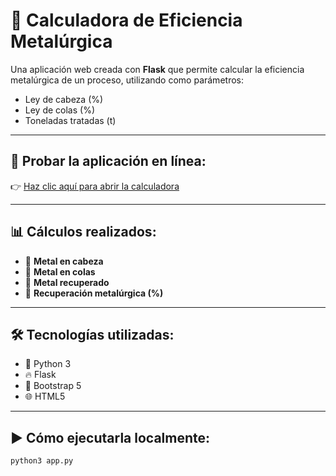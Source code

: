 # 🧪 Calculadora de Eficiencia Metalúrgica

Una aplicación web creada con **Flask** que permite calcular la eficiencia metalúrgica de un proceso, utilizando como parámetros:

- Ley de cabeza (%)
- Ley de colas (%)
- Toneladas tratadas (t)

---

## 📲 Probar la aplicación en línea:

👉 [Haz clic aquí para abrir la calculadora](http://3.16.29.91:5000)

---

## 📊 Cálculos realizados:

- 🔹 **Metal en cabeza**
- 🔹 **Metal en colas**
- 🔹 **Metal recuperado**
- 🔹 **Recuperación metalúrgica (%)**

---

## 🛠️ Tecnologías utilizadas:

- 🐍 Python 3
- 🔥 Flask
- 🎨 Bootstrap 5
- 🌐 HTML5

---

## ▶️ Cómo ejecutarla localmente:

```bash
python3 app.py

